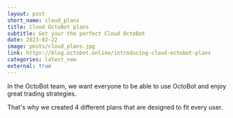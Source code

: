 ```yaml
---
layout: post
short_name: cloud_plans
title: Cloud OctoBot plans
subtitle: Get your the perfect Cloud OctoBot
date: 2023-02-22
image: posts/cloud_plans.jpg
link: https://blog.octobot.online/introducing-cloud-octobot-plans
categories: latest_new
external: true
---
```


In the OctoBot team, we want everyone to be able to use OctoBot and enjoy great trading strategies.

That's why we created 4 different plans that are designed to fit every user.